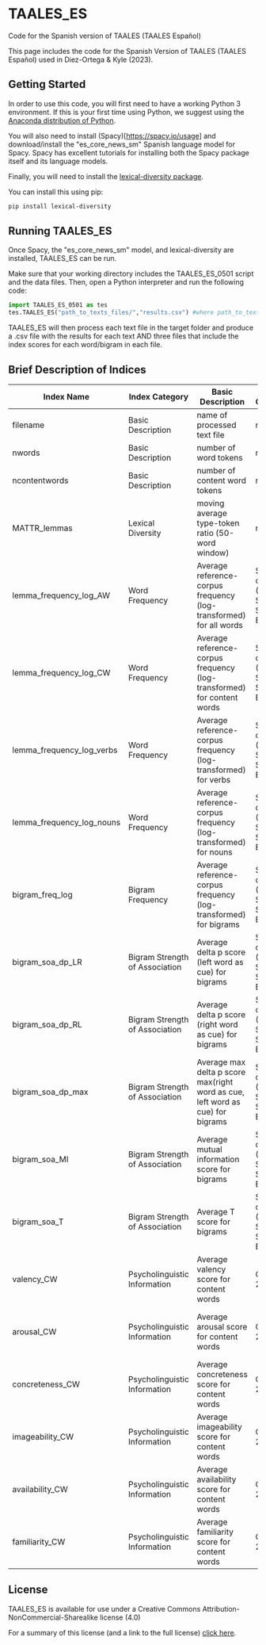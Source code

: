 # TAALES_ES
Code for the Spanish version of TAALES (TAALES Español)

This page includes the code for the Spanish Version of TAALES (TAALES Español) used in Diez-Ortega & Kyle (2023).

## Getting Started
In order to use this code, you will first need to have a working Python 3 environment. If this is your first time using Python, we suggest using the [Anaconda distribution of Python](https://www.anaconda.com/).

You will also need to install (Spacy)[https://spacy.io/usage] and download/install the "es_core_news_sm" Spanish language model for Spacy. Spacy has excellent tutorials for installing both the Spacy package itself and its language models.

Finally, you will need to install the [lexical-diversity package](https://pypi.org/project/lexical-diversity/).

You can install this using pip:

```bash
pip install lexical-diversity
```

## Running TAALES_ES
Once Spacy, the "es_core_news_sm" model, and lexical-diversity are installed, TAALES_ES can be run.

Make sure that your working directory includes the TAALES_ES_0501 script and the data files. Then, open a Python interpreter and run the following code:

```python
import TAALES_ES_0501 as tes
tes.TAALES_ES("path_to_texts_files/","results.csv") #where path_to_texts_files/ is the name of the folder that your text files are in
```

TAALES_ES will then process each text file in the target folder and produce a .csv file with the results for each text AND three files that include the index scores for each word/bigram in each file.

## Brief Description of Indices
| Index Name                | Index Category                 | Basic Description                                                                | Reference Corpus/Database                                                       | Details                          |
|---------------------------|--------------------------------|----------------------------------------------------------------------------------|---------------------------------------------------------------------------------|----------------------------------|
| filename                  | Basic Description              | name of processed text file                                                      | n/a                                                                             | n/a                              |
| nwords                    | Basic Description              | number of word tokens                                                            | n/a                                                                             | n/a                              |
| ncontentwords             | Basic Description              | number of content word tokens                                                    | n/a                                                                             | n/a                              |
| MATTR_lemmas              | Lexical Diversity              | moving average type-token ratio (50-word window)                                 | n/a                                                                             | n/a                              |
| lemma_frequency_log_AW    | Word Frequency                 | Average reference-corpus frequency (log-transformed) for all words               | Spanish Corpus of the Web (ESCOW14; Schäfer, 2015; Schäfer &   Bildhauer, 2012) | Section ax01 (450 million words) |
| lemma_frequency_log_CW    | Word Frequency                 | Average reference-corpus frequency (log-transformed) for content words           | Spanish Corpus of the Web (ESCOW14; Schäfer, 2015; Schäfer &   Bildhauer, 2012) | Section ax01 (450 million words) |
| lemma_frequency_log_verbs | Word Frequency                 | Average reference-corpus frequency (log-transformed) for verbs                   | Spanish Corpus of the Web (ESCOW14; Schäfer, 2015; Schäfer &   Bildhauer, 2012) | Section ax01 (450 million words) |
| lemma_frequency_log_nouns | Word Frequency                 | Average reference-corpus frequency (log-transformed) for nouns                   | Spanish Corpus of the Web (ESCOW14; Schäfer, 2015; Schäfer &   Bildhauer, 2012) | Section ax01 (450 million words) |
| bigram_freq_log           | Bigram Frequency               | Average reference-corpus frequency (log-transformed) for bigrams                 | Spanish Corpus of the Web (ESCOW14; Schäfer, 2015; Schäfer &   Bildhauer, 2012) | Section ax01 (450 million words) |
| bigram_soa_dp_LR          | Bigram Strength of Association | Average delta p score (left word as cue) for bigrams                             | Spanish Corpus of the Web (ESCOW14; Schäfer, 2015; Schäfer &   Bildhauer, 2012) | Section ax01 (450 million words) |
| bigram_soa_dp_RL          | Bigram Strength of Association | Average delta p score (right word as cue) for bigrams                            | Spanish Corpus of the Web (ESCOW14; Schäfer, 2015; Schäfer &   Bildhauer, 2012) | Section ax01 (450 million words) |
| bigram_soa_dp_max         | Bigram Strength of Association | Average max delta p score max(right word as cue, left word as cue) for   bigrams | Spanish Corpus of the Web (ESCOW14; Schäfer, 2015; Schäfer &   Bildhauer, 2012) | Section ax01 (450 million words) |
| bigram_soa_MI             | Bigram Strength of Association | Average mutual information score for bigrams                                     | Spanish Corpus of the Web (ESCOW14; Schäfer, 2015; Schäfer &   Bildhauer, 2012) | Section ax01 (450 million words) |
| bigram_soa_T              | Bigram Strength of Association | Average T score for bigrams                                                      | Spanish Corpus of the Web (ESCOW14; Schäfer, 2015; Schäfer &   Bildhauer, 2012) | Section ax01 (450 million words) |
| valency_CW                | Psycholinguistic Information   | Average valency score for content words                                          | Guash et al., 2016                                                              | Includes ratings for 1,400 words |
| arousal_CW                | Psycholinguistic Information   | Average arousal score for content words                                          | Guash et al., 2017                                                              | Includes ratings for 1,400 words |
| concreteness_CW           | Psycholinguistic Information   | Average concreteness score for content words                                     | Guash et al., 2018                                                              | Includes ratings for 1,400 words |
| imageability_CW           | Psycholinguistic Information   | Average imageability score for content words                                     | Guash et al., 2019                                                              | Includes ratings for 1,400 words |
| availability_CW           | Psycholinguistic Information   | Average availability score for content words                                     | Guash et al., 2020                                                              | Includes ratings for 1,400 words |
| familiarity_CW            | Psycholinguistic Information   | Average familiarity score for content words                                      | Guash et al., 2021                                                              | Includes ratings for 1,400 words |
## License
TAALES_ES is available for use under a Creative Commons Attribution-NonCommercial-Sharealike license (4.0)

For a summary of this license (and a link to the full license) <a href="https://creativecommons.org/licenses/by-nc-sa/4.0/" target="_blank">click here</a>.